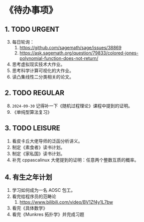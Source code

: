 # 《待办事项》



## 1. TODO URGENT

3. 每日轮询：
   1. https://github.com/sagemath/sage/issues/38869
   2. https://ask.sagemath.org/question/79833/colored-jones-polynomial-function-does-not-return/
4. 思考虚拟现实技术大作业。
5. 思考科学计算可视化的大作业。
6. 读凸集线性二分类相关的论文。



## 2. TODO REGULAR

8. `2024-09-30` 记得补一下《随机过程理论》课程中提到的证明。
2. 《单纯型算法复习》



## 3. TODO LEISURE

1. 看皮卡丘大佬导师的泛函分析讲义。
2. 制定《素食者》读书计划。
3. 制定《家私国》读书计划。
4. 补充 cppascalinux 大佬提到的证明：任意两个整数互质的概率。



## 4. 有生之年计划

1. 学习如何成为一名 AOSC 包工。
2. 看完给程序员的范畴论
   1. https://www.bilibili.com/video/BV1Zf4y1L7bw
3. 看完《具体数学》
4. 看完《Munkres 拓扑学》并完成习题

